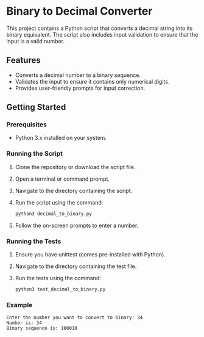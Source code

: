 # Binary to Decimal Converter

This project contains a Python script that converts a decimal string into its binary equivalent. The script also includes input validation to ensure that the input is a valid number.

## Features

- Converts a decimal number to a binary sequence.
- Validates the input to ensure it contains only numerical digits.
- Provides user-friendly prompts for input correction.

## Getting Started

### Prerequisites

- Python 3.x installed on your system.

### Running the Script

1. Clone the repository or download the script file.
2. Open a terminal or command prompt.
3. Navigate to the directory containing the script.
4. Run the script using the command:

   ```bash
   python3 decimal_to_binary.py

5. Follow the on-screen prompts to enter a number.

### Running the Tests

1. Ensure you have unittest (comes pre-installed with Python).
2. Navigate to the directory containing the test file.
3. Run the tests using the command:

    ```bash
    python3 test_decimal_to_binary.py

### Example

    Enter the number you want to convert to binary: 34
    Number is: 34
    Binary sequence is: 100010

